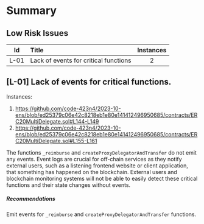 # Summary

## Low Risk Issues
|Id|Title| Instances
|:--:|:-------|:-----:
|L-01| Lack of events for critical functions | 2


## [L-01] Lack of events for critical functions.
Instances:
1. https://github.com/code-423n4/2023-10-ens/blob/ed25379c06e42c8218eb1e80e141412496950685/contracts/ERC20MultiDelegate.sol#L144-L149
2. https://github.com/code-423n4/2023-10-ens/blob/ed25379c06e42c8218eb1e80e141412496950685/contracts/ERC20MultiDelegate.sol#L155-L161

The functions ``_reimburse`` and ``createProxyDelegatorAndTransfer`` do not emit any events. Event logs are crucial for off-chain services as they notify external users, such as a listening frontend website or client application, that something has happened on the blockchain. External users and blockchain monitoring systems will not be able to easily detect these critical functions and their state changes without events.

##### Recommendations
Emit events for ``_reimburse`` and ``createProxyDelegatorAndTransfer`` functions.

